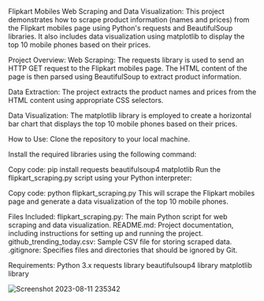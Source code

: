 Flipkart Mobiles Web Scraping and Data Visualization:
This project demonstrates how to scrape product information (names and prices) from the Flipkart mobiles page using Python's requests and BeautifulSoup libraries. It also includes data visualization using matplotlib to display the top 10 mobile phones based on their prices.

Project Overview:
Web Scraping: The requests library is used to send an HTTP GET request to the Flipkart mobiles page. The HTML content of the page is then parsed using BeautifulSoup to extract product information.

Data Extraction: The project extracts the product names and prices from the HTML content using appropriate CSS selectors.

Data Visualization: The matplotlib library is employed to create a horizontal bar chart that displays the top 10 mobile phones based on their prices.

How to Use:
Clone the repository to your local machine.

Install the required libraries using the following command:

Copy code:
pip install requests beautifulsoup4 matplotlib
Run the flipkart_scraping.py script using your Python interpreter:

Copy code:
python flipkart_scraping.py
This will scrape the Flipkart mobiles page and generate a data visualization of the top 10 mobile phones.

Files Included:
flipkart_scraping.py: The main Python script for web scraping and data visualization.
README.md: Project documentation, including instructions for setting up and running the project.
github_trending_today.csv: Sample CSV file for storing scraped data.
.gitignore: Specifies files and directories that should be ignored by Git.

Requirements:
Python 3.x
requests library
beautifulsoup4 library
matplotlib library


![Screenshot 2023-08-11 235342](https://github.com/rohitjagadale123/E-Commerce-Trends-Uncovered-Scraping-and-Visualizing-Flipkart-Data/assets/126160382/5e55634e-4eab-47d0-9833-0004af20d185)




